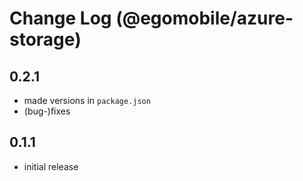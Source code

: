 # Change Log (@egomobile/azure-storage)

## 0.2.1

- made versions in `package.json`
- (bug-)fixes

## 0.1.1

- initial release
